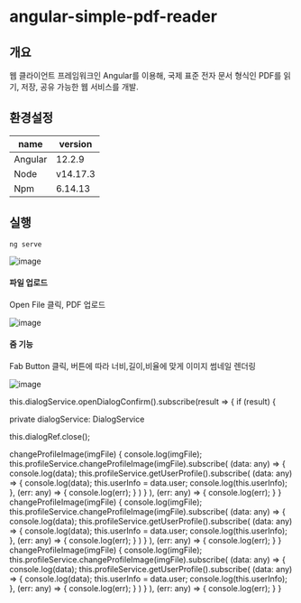 # angular-simple-pdf-reader

## 개요

웹 클라이언트 프레임워크인 Angular를 이용해, 국제 표준 전자 문서 형식인 PDF를 읽기, 저장, 공유 가능한 웹 서비스를 개발.

## 환경설정

| name | version |
|---|---|
| Angular | 12.2.9 |
| Node | v14.17.3 |
| Npm | 6.14.13 |

## 실행

```
ng serve
```

![image](https://user-images.githubusercontent.com/91445932/146306759-729e253b-12e8-4c4f-b36f-84630571575c.png)

#### 파일 업로드

Open File 클릭, PDF 업로드

![image](https://user-images.githubusercontent.com/91445932/146306807-0acc58d5-c162-4bb3-8e8d-9203ae8496df.png)


#### 줌 기능

Fab Button 클릭, 버튼에 따라 너비,길이,비율에 맞게 이미지 썸네일 렌더링

![image](https://user-images.githubusercontent.com/91445932/146307747-3d05ec56-bb00-4e11-8cb0-b1c61e776d61.png)


this.dialogService.openDialogConfirm().subscribe(result => {
			if (result) {

private dialogService: DialogService

this.dialogRef.close();

changeProfileImage(imgFile) {
		console.log(imgFile);
		this.profileService.changeProfileImage(imgFile).subscribe(
			(data: any) => {
				console.log(data);
				this.profileService.getUserProfile().subscribe(
					(data: any) => {
						console.log(data);
						this.userInfo = data.user;
						console.log(this.userInfo);
					},
					(err: any) => {
						console.log(err);
					}
				)
			}
		), (err: any) => {
			console.log(err);
		}
	}
    changeProfileImage(imgFile) {
		console.log(imgFile);
		this.profileService.changeProfileImage(imgFile).subscribe(
			(data: any) => {
				console.log(data);
				this.profileService.getUserProfile().subscribe(
					(data: any) => {
						console.log(data);
						this.userInfo = data.user;
						console.log(this.userInfo);
					},
					(err: any) => {
						console.log(err);
					}
				)
			}
		), (err: any) => {
			console.log(err);
		}
	}
    changeProfileImage(imgFile) {
		console.log(imgFile);
		this.profileService.changeProfileImage(imgFile).subscribe(
			(data: any) => {
				console.log(data);
				this.profileService.getUserProfile().subscribe(
					(data: any) => {
						console.log(data);
						this.userInfo = data.user;
						console.log(this.userInfo);
					},
					(err: any) => {
						console.log(err);
					}
				)
			}
		), (err: any) => {
			console.log(err);
		}
	}